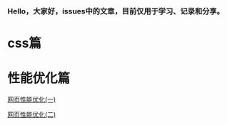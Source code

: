 ### Hello，大家好，issues中的文章，目前仅用于学习、记录和分享。

# css篇

# 性能优化篇

[网页性能优化(一)](https://github.com/Roe-Tian/roe-article/issues/1)

[网页性能优化(二)](https://github.com/Roe-Tian/roe-article/issues/2)
